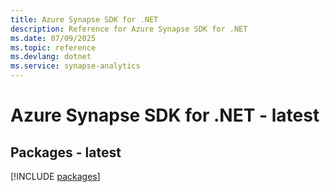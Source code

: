 ```yaml
---
title: Azure Synapse SDK for .NET
description: Reference for Azure Synapse SDK for .NET
ms.date: 07/09/2025
ms.topic: reference
ms.devlang: dotnet
ms.service: synapse-analytics
---
```

# Azure Synapse SDK for .NET - latest
## Packages - latest
[!INCLUDE [packages](synapse-index.md)]